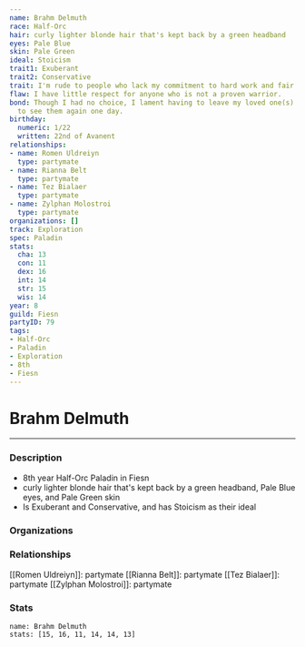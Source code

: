 ```yaml
---
name: Brahm Delmuth
race: Half-Orc
hair: curly lighter blonde hair that's kept back by a green headband
eyes: Pale Blue
skin: Pale Green
ideal: Stoicism
trait1: Exuberant
trait2: Conservative
trait: I'm rude to people who lack my commitment to hard work and fair play.
flaw: I have little respect for anyone who is not a proven warrior.
bond: Though I had no choice, I lament having to leave my loved one(s) behind. I hope
  to see them again one day.
birthday:
  numeric: 1/22
  written: 22nd of Avanent
relationships:
- name: Romen Uldreiyn
  type: partymate
- name: Rianna Belt
  type: partymate
- name: Tez Bialaer
  type: partymate
- name: Zylphan Molostroi
  type: partymate
organizations: []
track: Exploration
spec: Paladin
stats:
  cha: 13
  con: 11
  dex: 16
  int: 14
  str: 15
  wis: 14
year: 8
guild: Fiesn
partyID: 79
tags:
- Half-Orc
- Paladin
- Exploration
- 8th
- Fiesn
---
```

# Brahm Delmuth
---
### Description
- 8th year Half-Orc Paladin in Fiesn
- curly lighter blonde hair that's kept back by a green headband, Pale Blue eyes, and Pale Green skin
- Is Exuberant and Conservative, and has Stoicism as their ideal

### Organizations
### Relationships
[[Romen Uldreiyn]]: partymate
[[Rianna Belt]]: partymate
[[Tez Bialaer]]: partymate
[[Zylphan Molostroi]]: partymate
### Stats
```statblock
name: Brahm Delmuth
stats: [15, 16, 11, 14, 14, 13]
```